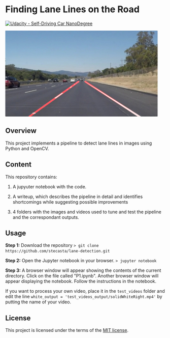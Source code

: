 # **Finding Lane Lines on the Road** 
[![Udacity - Self-Driving Car NanoDegree](https://s3.amazonaws.com/udacity-sdc/github/shield-carnd.svg)](http://www.udacity.com/drive)

<img src="examples/laneLines_thirdPass.jpg" width="480" alt="Combined Image" />

Overview
---
<!--- Purpouse?
When we drive, we use our eyes to decide where to go.  The lines on the road that show us where the lanes are act as our constant reference for where to steer the vehicle.  Naturally, one of the first things we would like to do in developing a self-driving car is to automatically detect lane lines using an algorithm.-->

This project implements a pipeline to detect lane lines in images using Python and OpenCV.

Content
---
This repository contains:

1. A jupyuter notebook with the code.
<!---2. An HTML file with code already runned??-->

2. A writeup, which describes the pipeline in detail and identifies shortcomings while suggesting possible improvements

3. 4 folders with the images and videos used to tune and test the pipeline and the correspondant outputs.

Usage
---
<!-- Dependencies-->
**Step 1:** Download the repository `> git clone https://github.com/stecasta/lane-detection.git`

**Step 2:** Open the Jupyter notebook in your browser. `> jupyter notebook`

**Step 3:** A browser window will appear showing the contents of the current directory.  Click on the file called "P1.ipynb".  Another browser window will appear displaying the notebook.  Follow the instructions in the notebook.

If you want to process your own video, place it in the `test_videos` folder and edit the line `white_output = 'test_videos_output/solidWhiteRight.mp4'` by putting the name of your video.

License
---

This project is licensed under the terms of the [MIT license](https://opensource.org/licenses/MIT).

